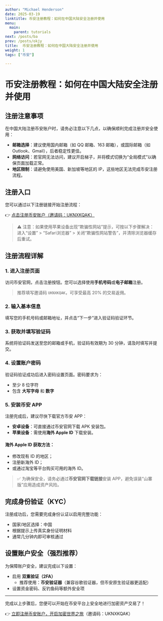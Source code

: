 ```yaml
---
author: "Michael Henderson"
date: 2025-03-19
linktitle: 币安注册教程：如何在中国大陆安全注册并使用
menu:
  main:
    parent: tutorials
next: /posts/ba
prev: /posts/okjy
title:  币安注册教程：如何在中国大陆安全注册并使用
weight: 1
tags: ["币安"]

---
```


# 币安注册教程：如何在中国大陆安全注册并使用

## 注册注意事项

在中国大陆注册币安账户时，请务必注意以下几点，以确保顺利完成注册并安全使用：

- **邮箱选择**：建议使用国内邮箱（如 QQ 邮箱、163 邮箱），或国际邮箱（如 Outlook、Gmail），后者稳定性更佳。
- **网络访问**：若官网无法访问，建议开启梯子，并将模式切换为“全局模式”以确保页面加载正常。
- **地区限制**：请避免使用美国、新加坡等地区的 IP，这些地区无法完成币安注册流程。

## 注册入口

您可以通过以下注册链接开始注册流程：

👉 [点击注册币安账户（邀请码：UKNXKQAK）](https://www.binance.com/join?ref=UKNXKQAK)

> ⚠️ 注意：如果使用苹果设备出现“欺骗性网站”提示，可按以下步骤解决：  
> 进入“设置” > “Safari浏览器” > 关闭“欺骗性网站警告”，并清除浏览器缓存后重试。

## 注册流程详解

### 1. 进入注册页面

访问币安官网，点击注册按钮。您可以选择使用**手机号码**或**电子邮箱**注册。

> 推荐填写邀请码 `UKNXKQAK`，可享受最高 20% 的交易返佣。

### 2. 输入基本信息

填写您的手机号码或邮箱地址，并点击“下一步”进入验证码验证环节。

### 3. 获取并填写验证码

系统将验证码发送至您的邮箱或手机，验证码有效期为 30 分钟，请及时填写并提交。

### 4. 设置账户密码

验证码验证成功后进入密码设置页面。密码要求为：

- 至少 8 位字符
- 包含 **大写字母** 和 **数字**

### 5. 安装币安 APP

注册完成后，建议尽快下载官方币安 APP：

- **安卓设备**：可直接通过币安官网下载 APK 安装包。
- **苹果设备**：需使用**海外 Apple ID** 下载安装。

#### 海外 Apple ID 获取方法：

- 修改现有 ID 的地区；
- 注册新海外 ID；
- 或通过淘宝等平台购买可用的海外 ID。

> ✅ 为确保安全，请务必通过**币安官网下载链接**安装 APP，避免误装“山寨版”应用造成资产风险。

## 完成身份验证（KYC）

注册成功后，您需要完成身份认证以启用完整功能：

- 国家/地区选择：中国
- 根据提示上传真实身份证明材料
- 通常几分钟内即可审核通过

## 设置账户安全（强烈推荐）

为保障账户安全，建议完成以下设置：

- 启用 **双重验证（2FA）**
  - 推荐使用：**币安验证器**（兼容谷歌验证器，但币安原生验证器更适配）
- 设置资金密码、反钓鱼码等额外安全项

---

完成以上步骤后，您便可以开始在币安平台上安全地进行加密资产交易了！

👉 [立即注册币安账户，开启加密世界之旅](https://www.binance.com/join?ref=UKNXKQAK)（邀请码：UKNXKQAK）
